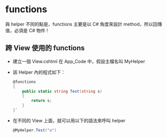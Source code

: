 # functions

與 helper 不同的點是，functions 主要是以 C# 角度來設計 method，所以回傳值，必須是 C# 物件 !

## 跨 View 使用的 functions

-   建立一個 View.cshtml 在 App_Code 中，假設主檔名叫 MyHelper
-   該 Helper 內的程式如下：

    ```csharp
    @functions
    {
        public static string Test(string s)
        {
            return s;
        }
    }`
    ```

-   在不同的 View 上面，就可以用以下的語法來呼叫 helper

    ```csharp
    @MyHelper.Test("a")
    ```
